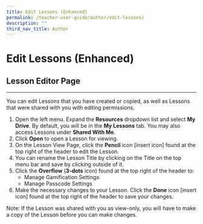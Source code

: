 ```yaml
---
title: Edit Lessons (Enhanced)
permalink: /teacher-user-guide/author/edit-lessons/
description: ""
third_nav_title: Author
---
```

<h1 id="edit-lessons-enhanced-">Edit Lessons (Enhanced)</h1>
<h2 id="-lesson-editor-page-"><strong>Lesson Editor Page</strong></h2>
<hr>
<p>You can edit Lessons that you have created or copied, as well as Lessons that were shared with you with editing permissions.</p>
<ol>
<li>Open the left menu. Expand the <strong>Resources</strong> dropdown list and select <strong>My Drive</strong>. By default, you will be in the <strong>My Lessons</strong> tab. You may also access Lessons under <strong>Shared With Me</strong>.</li>
<li>Click <strong>Open</strong> to open a Lesson for viewing.</li>
<li>On the Lesson View Page, click the <strong>Pencil</strong> icon [insert icon] found at the top right of the header to edit the Lesson.</li>
<li>You can rename the Lesson Title by clicking on the Title on the top menu bar and save by clicking outside of it.</li>
<li>Click the <strong>Overflow</strong> (<strong>3-dots</strong> icon) found at the top right of the header to:<ul>
<li>Manage Gamification Settings</li>
<li>Manage Passcode Settings</li>
</ul>
</li>
<li>Make the necessary changes to your Lesson. Click the <strong>Done</strong> icon [insert icon] found at the top right of the header to save your changes.</li>
</ol>
<p>Note: If the Lesson was shared with you as view-only, you will have to make a copy of the Lesson before you can make changes.</p>